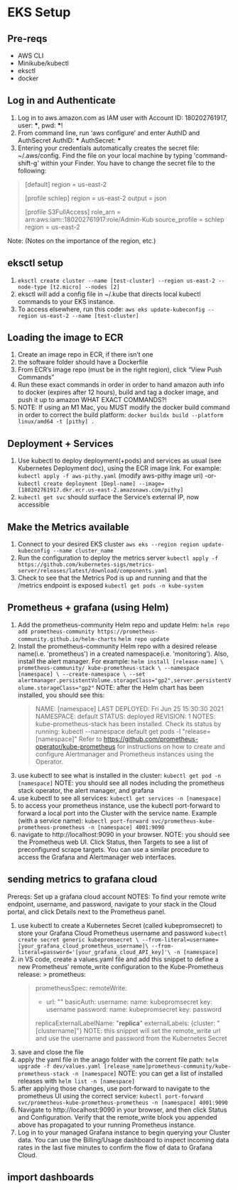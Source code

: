 # EKS Setup

## Pre-reqs

- AWS CLI
- Minikube/kubectl
- eksctl
- docker

## Log in and Authenticate

1. Log in to aws.amazon.com as IAM user with Account ID: 180202761917, user:
   **\***, pwd: **\***!
2. From command line, run ‘aws configure’ and enter AuthID and AuthSecret
   AuthID: **\*** AuthSecret: **\***
3. Entering your credentials automatically creates the secret file:
   ~/.aws/config. Find the file on your local machine by typing
   'command-shift-g' within your Finder. You have to change the secret file to
   the following:

> [default] region = us-east-2
>
> [profile schlep] region = us-east-2 output = json
>
> [profile S3FullAccess] role_arn = arn:aws:iam::180202761917:role/Admin-Kub
> source_profile = schlep region = us-east-2

Note: (Notes on the importance of the region, etc.)

## eksctl setup

1. `eksctl create cluster --name [test-cluster] --region us-east-2 --node-type [t2.micro] --nodes [2]`
2. eksctl will add a config file in ~/.kube that directs local kubectl commands
   to your EKS instance.
3. To access elsewhere, run this code:
   `aws eks update-kubeconfig --region us-east-2 --name [test-cluster]`

## Loading the image to ECR

1. Create an image repo in ECR, if there isn’t one
2. the software folder should have a Dockerfile
3. From ECR’s image repo (must be in the right region), click “View Push
   Commands”
4. Run these exact commands in order in order to hand amazon auth info to docker
   (expires after 12 hours), build and tag a docker image, and push it up to
   amazon WHAT EXACT COMMANDS?!
5. NOTE: If using an M1 Mac, you MUST modify the docker build command in order
   to correct the build platform:
   `docker buildx build --platform linux/amd64 -t [pithy] .`

## Deployment + Services

1. Use kubectl to deploy deployment(+pods) and services as usual (see Kubernetes
   Deployment doc), using the ECR image link. For example:
   `kubectl apply -f aws-pithy.yaml` (modify aws-pithy image uri) -or-
   `kubectl create deployment [Depl-name] --image=[180202761917.dkr.ecr.us-east-2.amazonaws.com/pithy]`
2. `kubectl get svc` should surface the Service’s external IP, now accessible

## Make the Metrics available

1. Connect to your desired EKS cluster
   `aws eks --region region update-kubeconfig --name cluster_name`
2. Run the configuration to deploy the metrics server
   `kubectl apply -f https://github.com/kubernetes-sigs/metrics-server/releases/latest/download/components.yaml`
3. Check to see that the Metrics Pod is up and running and that the /metrics
   endpoint is exposed `kubectl get pods -n kube-system`

## Prometheus + grafana (using Helm)

1. Add the prometheus-community Helm repo and update Helm:
   `helm repo add prometheus-community https://prometheus-community.github.io/helm-charts`
   `helm repo update`
2. Install the prometheus-community Helm repo with a desired release name(i.e.
   'prometheus') in a created namespace(i.e. 'monitoring'). Also, install the
   alert manager. For example:
   `helm install [release-name] \ prometheus-community/ kube-prometheus-stack \ --namespace [namespace] \ --create-namespace \ --set alertmanager.persistentVolume.storageClass="gp2",server.persistentVolume.storageClass="gp2"`
   NOTE: after the Helm chart has been installed, you should see this:
   > NAME: [namespace] LAST DEPLOYED: Fri Jun 25 15:30:30 2021 NAMESPACE:
   > default STATUS: deployed REVISION: 1 NOTES: kube-prometheus-stack has been
   > installed. Check its status by running: kubectl --namespace default get
   > pods -l "release=[namespace]" Refer to
   > https://github.com/prometheus-operator/kube-prometheus for instructions on
   > how to create and configure Alertmanager and Prometheus instances using the
   > Operator.
3. use kubectl to see what is installed in the cluster:
   `kubectl get pod -n [namespace]` NOTE: you should see all nodes including the
   prometheus stack operator, the alert manager, and grafana
4. use kubectl to see all services: `kubectl get services -n [namespace]`
5. to access your prometheus instance, use the kubectl port-forward to forward a
   local port into the Cluster with the service name. Example (with a service
   name):
   `kubectl port-forward svc/prometheus-kube-prometheus-prometheus -n [namespace] 4001:9090`
6. navigate to http://localhost:9090 in your browser. NOTE: you should see the
   Prometheus web UI. Click Status, then Targets to see a list of preconfigured
   scrape targets. You can use a similar procedure to access the Grafana and
   Alertmanager web interfaces.

## sending metrics to grafana cloud

Prereqs: Set up a grafana cloud account NOTES: To find your remote write
endpoint, username, and password, navigate to your stack in the Cloud portal,
and click Details next to the Prometheus panel.

1.  use kubectl to create a Kubernetes Secret (called kubepromsecret) to store
    your Grafana Cloud Prometheus username and password
    `kubectl create secret generic kubepromsecret \ --from-literal=username=[your_grafana_cloud_prometheus_username]\ --from-literal=password='[your_grafana_cloud_API_key]'\ -n [namespace]`
2.  in VS code, create a values.yaml file and add this snippet to define a new Prometheus' remote_write configuration to the Kube-Prometheus release: > prometheus:
    > prometheusSpec:
    > remoteWrite:
    >
    > - url: "<Your Cloud Prometheus instance remote_write endpoint>"
    >   basicAuth:
    >   username:
    >   name: kubepromsecret
    >   key: username
    >   password:
    >   name: kubepromsecret
    >   key: password
    >
    > replicaExternalLabelName: "**replica**"
    > externalLabels: {cluster: "[clustername]"}
        NOTE: this snippet will set the remote_write url and use the username and password from the Kubernetes Secret
3.  save and close the file
4.  apply the yaml file in the anago folder with the corrent file path:
    `helm upgrade -f dev/values.yaml [release_name]prometheus-community/kube-prometheus-stack -n [namespace]`
    NOTE: you can get a list of installed releases with
    `helm list -n [namespace]`
5.  after applying those changes, use port-forward to navigate to the prometheus
    UI using the correct service:
    `kubectl port-forward svc/prometheus-kube-prometheus-prometheus -n [namespace] 4001:9090`
6.  Navigate to http://localhost:9090 in your browser, and then click Status and
    Configuration. Verify that the remote_write block you appended above has
    propagated to your running Prometheus instance.
7.  Log in to your managed Grafana instance to begin querying your Cluster data.
    You can use the Billing/Usage dashboard to inspect incoming data rates in
    the last five minutes to confirm the flow of data to Grafana Cloud.

## import dashboards
